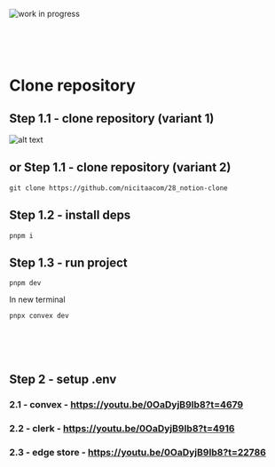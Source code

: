 

![work in progress](https://i.imgur.com/cW9GVNg.png)

<br/>
<br/>
<br/>

# Clone repository

## Step 1.1 - clone repository (variant 1)

![alt text](https://i.imgur.com/9KSgjaN.png)

## or Step 1.1 - clone repository (variant 2)

```
git clone https://github.com/nicitaacom/28_notion-clone
```

## Step 1.2 - install deps

```
pnpm i
```

## Step 1.3 - run project

```
pnpm dev
```

In new terminal

```
pnpx convex dev
```

<br/>
<br/>
<br/>

## Step 2 - setup .env

### 2.1 - convex - https://youtu.be/0OaDyjB9Ib8?t=4679

### 2.2 - clerk - https://youtu.be/0OaDyjB9Ib8?t=4916

### 2.3 - edge store - https://youtu.be/0OaDyjB9Ib8?t=22786

